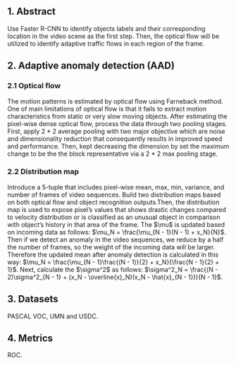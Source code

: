 <h2>1. Abstract</h2>
Use Faster R-CNN to identify objects labels and their corresponding location in the video scene as the first step. Then, the optical flow will be utilized to identify adaptive traffic flows in each region of the frame.
<h2>2. Adaptive anomaly detection (AAD)</h2>
<h3>2.1 Optical flow</h3>
The motion patterns is estimated by optical flow using Farneback method. One of main limitations of optical flow is that it fails to extract motion characteristics from static or very slow moving objects. After estimating the pixel-wise dense optical flow, process the data through two pooling stages. First, apply 2 * 2 average pooling with two major objective which are noise and dimensionality reduction that consequently results in improved speed and performance. Then, kept decreasing the dimension by set the maximum change to be the the block representative via a 2 * 2 max pooling stage.
<h3>2.2 Distribution map</h3>
Introduce a 5-tuple that includes pixel-wise mean, max, min, variance, and number of frames of video sequences. Build two distribution maps based on both optical flow and object recognition outputs.Then, the distribution map is used to expose pixel’s values that shows drastic changes compared to velocity distribution or is classified as an unusual object in comparison with object’s history in that area of the frame. The $\mu$ is updated based on incoming data as follows: $\mu_N = \frac{\mu_{N - 1}(N - 1) + x_N}{N}$. Then if we detect an anomaly in the video sequences, we reduce by a half the number of frames, so the weight of the incoming data will be larger. Therefore the updated mean after anomaly detection is calculated in this way: $\mu_N = \frac{\mu_{N - 1}\frac{(N - 1)}{2} + x_N}{\frac{N - 1}{2} + 1}$. Next, calculate the $\sigma^2$ as follows: $\sigma^2_N = \frac{(N - 2)\sigma^2_{N - 1} + (x_N - \overline{x}_N)(x_N - \hat{x}_{N - 1})}{N - 1}$.
<h2>3. Datasets</h2>
PASCAL VOC, UMN and USDC.
<h2>4. Metrics</h2>
ROC.
